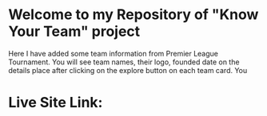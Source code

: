 # Welcome to my Repository of "Know Your Team" project

Here I have added some team information from Premier League Tournament.
You will see team names, their logo, founded date on the details place
after clicking on the explore button on each team card. You

# Live Site Link: 